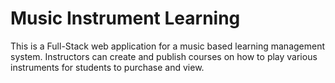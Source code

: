 # Music Instrument Learning

This is a Full-Stack web application for a music based learning management system. Instructors can create and publish courses on how to play various instruments for students to purchase and view.
